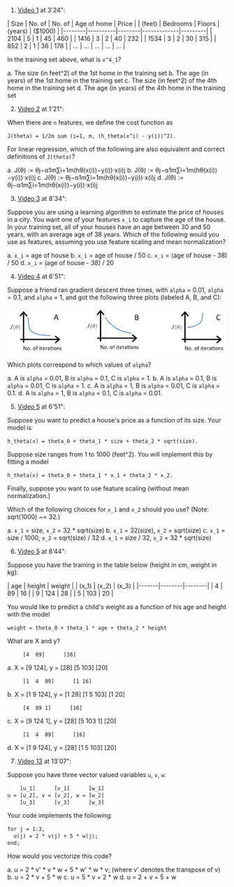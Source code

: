 1. [Video 1][w2v1] at 3'24":

 | Size   | No. of   | No. of | Age of home | Price   |
 | (feet) | Bedrooms | Floors | (years)     | ($1000) |
 |--------|----------|--------|-------------|---------|
 |  2104  |    5     |    1   |      45     |   460   |
 |  1416  |    3     |    2   |      40     |   232   |
 |  1534  |    3     |    2   |      30     |   315   |
 |   852  |    2     |    1   |      36     |   178   |
 |  ...   |   ...    |  ...   |     ...     |   ...   |

In the training set above, what is `x^4_1`?

  a. The size (in feet^2) of the 1st home in the training set
  b. The age (in years) of the 1st home in the training set
  c. The size (in feet^2) of the 4th home in the training set
  d. The age (in years) of the 4th home in the training set

2. [Video 2][w2v2] at 1'21":

When there are `n` features, we define the cost function as

    J(theta) = 1/2m sum (i=1, m, (h_theta(x^i) - y(i))^2).

For linear regression, which of the following are also equivalent and correct
definitions of `J(theta)`?

  a.  J(θ) := θj−α1m∑i=1m(hθ(x(i))−y(i))⋅x(i)j
  b.  J(θ) := θj−α1m∑i=1m(hθ(x(i))−y(i))⋅x(i)j
  c.  J(θ) := θj−α1m∑i=1m(hθ(x(i))−y(i))⋅x(i)j
  d.  J(θ) := θj−α1m∑i=1m(hθ(x(i))−y(i))⋅x(i)j

3. [Video 3][w2v3] at 8'34":

Suppose you are using a learning algorithm to estimate the price of houses in a
city. You want one of your features `x_i` to capture the age of the house. In
your training set, all of your houses have an age between 30 and 50 years, with
an average age of 38 years. Which of the following would you use as features,
assuming you use feature scaling and mean normalization?

  a.  `x_i` = age of house
  b.  `x_i` = age of house / 50
  c.  `x_i` = (age of house - 38) / 50
  d.  `x_i` = (age of house - 38) / 20

4. [Video 4][w2v4] at 6'51":

Suppose a friend ran gradient descent three times, with `alpha` = 0.01, `alpha`
= 0.1, and `alpha` = 1, and got the following three plots (labeled A, B, and C):

![three gradient descent j(theta) curves](img/4.4-quiz-1-plots.png)

Which plots correspond to which values of `alpha`?

  a.  A is `alpha` = 0.01, B is `alpha` = 0.1, C is `alpha` = 1.
  b.  A is `alpha` = 0.1, B is `alpha` = 0.01, C is `alpha` = 1.
  c.  A is `alpha` = 1, B is `alpha` = 0.01, C is `alpha` = 0.1.
  d.  A is `alpha` = 1, B is `alpha` = 0.1, C is `alpha` = 0.01.

5. [Video 5][w2v5] at 6'51":

Suppose you want to predict a house's price as a function of its size. Your
model is

    h_theta(x) = theta_0 + theta_1 * size + theta_2 * sqrt(size).

Suppose size ranges from 1 to 1000 (feet^2). You will implement this by fitting
a model

    h_theta(x) = theta_0 + theta_1 * x_1 + theta_2 * x_2.

Finally, suppose you want to use feature scaling (without mean normalization.)

Which of the following choices for `x_1` and `x_2` should you use? (Note: sqrt(1000) ~= 32.)

  a. `x_1` = size, `x_2` = 32 * sqrt(size)
  b. `x_1` = 32(size), `x_2` = sqrt(size)
  c. `x_1` = size / 1000, `x_2` = sqrt(size) / 32
  d. `x_1` = size / 32, `x_2` = 32 * sqrt(size)

6. [Video 5][w2v5] at 8'44":

Suppose you have the training in the table below (height in cm, weight in kg):

 |  age  | height | weight |
 | (x_1) | (x_2)  |  (x_3) |
 |-------|--------|--------|
 |    4  |   89   |   16   |
 |    9  |  124   |   28   |
 |    5  |  103   |   20   |

You would like to predict a child's weight as a function of his age and height
with the model

    weight = theta_0 + theta_1 * age + theta_2 * height

What are X and y?

         [4  89]      [16]
  a. X = [9 124], y = [28]
         [5 103]      [20]

         [1  4  89]      [1 16]
  b. X = [1  9 124], y = [1 28]
         [1  5 103]      [1 20]

         [4  89 1]      [16]
  c. X = [9 124 1], y = [28]
         [5 103 1]      [20]

         [1  4  89]      [16]
  d. X = [1  9 124], y = [28]
         [1  5 103]      [20]

7. [Video 13][w2v13] at 13'07":

Suppose you have three vector valued variables `u`, `v`, `w`:

        [u_1]      [v_1]      [w_1]
    u = [u_2], v = [v_2], w = [w_2]
        [u_3]      [v_3]      [w_3]

Your code implements the following:

    for j = 1:3,
      u(j) = 2 * v(j) + 5 * w(j);
    end;

How would you vectorize this code?

  a. u = 2 * v' * v * w + 5 * w' * w * v; (where v' denotes the transpose of v)
  b. u = 2 * v + 5 * w
  c. u = 5 * v + 2 * w
  d. u = 2 + v + 5 + w

[w2v1]: https://www.coursera.org/learn/machine-learning/lecture/6Nj1q/
[w2v2]: https://www.coursera.org/learn/machine-learning/lecture/Z9DKX/
[w2v3]: https://www.coursera.org/learn/machine-learning/lecture/xx3Da/
[w2v4]: https://www.coursera.org/learn/machine-learning/lecture/3iawu/
[w2v5]: https://www.coursera.org/learn/machine-learning/lecture/Rqgfz/
[w2v6]: https://www.coursera.org/learn/machine-learning/lecture/2DKxQ/
[w2v13]: https://www.coursera.org/learn/machine-learning/lecture/WnQWH/
